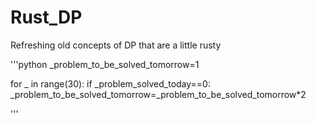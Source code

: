# Rust_DP
Refreshing old concepts of DP that are a little rusty 

'''python
  _problem_to_be_solved_tomorrow=1

  for _ in range(30):
    if _problem_solved_today==0:
      _problem_to_be_solved_tomorrow=_problem_to_be_solved_tomorrow*2

'''
